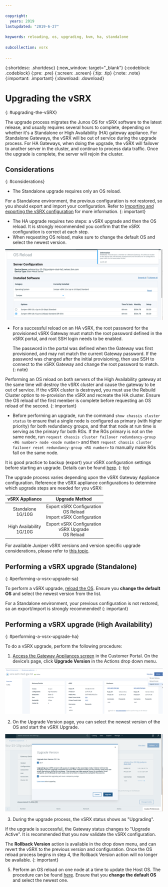 ```yaml
---

copyright:
  years: 2019
lastupdated: "2019-6-27"

keywords: reloading, os, upgrading, kvm, ha, standalone

subcollection: vsrx

---
```


{:shortdesc: .shortdesc}
{:new_window: target="_blank"}
{:codeblock: .codeblock}
{:pre: .pre}
{:screen: .screen}
{:tip: .tip}
{:note: .note}
{:important: .important}
{:download: .download}

# Upgrading the vSRX
{: #upgrading-the-vSRX}

The upgrade process migrates the Junos OS for vSRX software to the latest release, and usually requires several hours to complete, depending on whether it's a Standalone or High Availability (HA) gateway appliance. For Standalone Gateways, the vSRX will be out of service during the upgrade process. For HA Gateways, when doing the upgrade, the vSRX will failover to another server in the cluster, and continue to process data traffic. Once the upgrade is complete, the server will rejoin the cluster.  

## Considerations
{: #considerations}

* The Standalone upgrade requires only an OS reload.

For a Standalone environment, the previous configuration is not restored, so you should export and import your configuration. Refer to  [Importing and exporting the vSRX configuration](/docs/infrastructure/vsrx?topic=vsrx-importing-exporting-vsrx-configuration) for more information.
{: important}

* The HA upgrade requires two steps: a vSRX upgrade and then the OS reload. It is strongly recommended you confirm that the vSRX configuration is correct at each step.
* When requesting OS reload, make sure to change the default OS and select the newest version.

![Change Default OS](images/change_default_os.png)

* For a successful reload on an HA vSRX, the root password for the provisioned vSRX Gateway must match the root password defined in the vSRX portal, and root SSH login needs to be enabled. 

  The password in the portal was defined when the Gateway was first provisioned, and may not match the current Gateway password. If the password was changed after the initial provisioning, then use SSH to connect to the vSRX Gateway and change the root password to match.
  {: note}

Performing an OS reload on both servers of the High Availability gateway at the same time will destroy the vSRX cluster and cause the gateway to be out of service. If the vSRX cluster is destroyed, you must use the Rebuild Cluster option to re-provision the vSRX and recreate the HA cluster. Ensure the OS reload of the first member is complete before requesting an OS reload of the second.
{: important}

* Before performing an upgrade, run the command `show chassis cluster status` to ensure that a single node is configured as primary (with higher priority) for both redundancy groups, and that that node at run time is serving as the primary for both RGs. If the RGs primary is not on the same node, run `request chassis cluster failover redundancy-group <RG number> node <node number>` and then `request chassis cluster failover reset redundancy-group <RG number>` to manually make RGs fall on the same node.

It is good practice to backup (export) your vSRX configuration settings before starting an upgrade. Details can be found [here](/docs/infrastructure/vsrx?topic=vsrx-importing-exporting-vsrx-configuration).
{: tip}

The upgrade process varies depending upon the vSRX Gateway Appliance configuration. Reference the vSRX appliance configurations to determine which upgrade steps are needed for you vSRX:

| vSRX Appliance              | Upgrade Method                                                      |
| :---:                       |                                                               :---: |
| Standalone<br>1G/10G        | Export vSRX Configuration<br>OS Reload<br>Import vSRX Configuration |
| High Availability<br>1G/10G | Export vSRX Configuration<br>vSRX Upgrade<br>OS Reload              |

For available Juniper vSRX versions and version specific upgrade considerations, please refer to [this topic](/docs/infrastructure/vsrx?topic=vsrx-ibm-cloud-juniper-vsrx-release-notes).

## Performing a vSRX upgrade (Standalone)
{: #performing-a-vsrx-upgrade-sa}

To perform a vSRX upgrade, [reload the OS](/docs/infrastructure/vsrx?topic=vsrx-reloading-the-os). Ensure you **change the default OS** and select the newest version from the list.

For a Standalone environment, your previous configuration is not restored, so an export/import is strongly recommended!
{: important}

## Performing a vSRX upgrade (High Availability)
{: #performing-a-vsrx-upgrade-ha}

To do a vSRX upgrade, perform the following procedure:

1. [Access the Gateway Appliances screen](/docs/infrastructure/vsrx?topic=vsrx-viewing-all-your-gateway-appliances) in the Customer Portal. On the device’s page, click **Upgrade Version** in the Actions drop down menu.

  ![Upgrade Version Button](images/upgrade_version_button.png)

2. On the Upgrade Version page, you can select the newest version of the OS and start the vSRX Upgrade.

  ![Upgrade Version Page](images/upgrade_version_page.png)
  
3. During the upgrade process, the vSRX status shows as "Upgrading". 

  If the upgrade is successful, the Gateway status changes to "Upgrade Active". It is recommended that you now validate the vSRX configuration. 

  The **Rollback Version** action is available in the drop down menu, and can revert the vSRX to the previous version and configuration. Once the OS reload process begins in step 4, the Rollback Version action will no longer be available.
  {: important}
  
5. Perform an OS reload on one node at a time to update the Host OS. The procedure can be found [here](/docs/infrastructure/vsrx?topic=vsrx-reloading-the-os). Ensure that you **change the default OS** and select the newest one.

